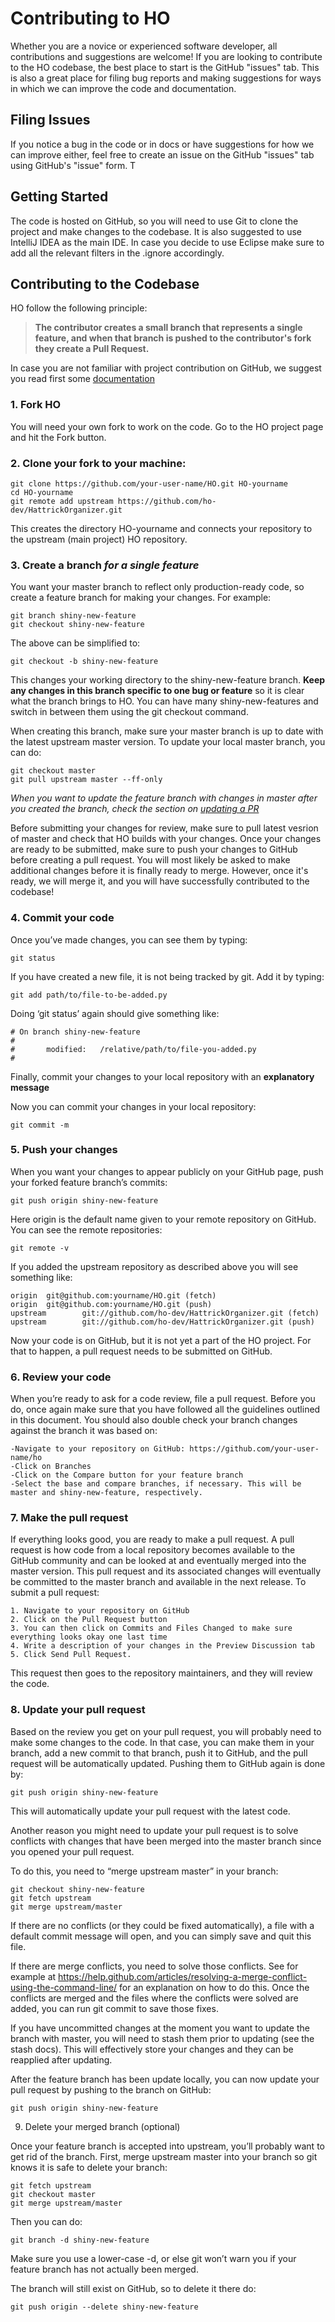 # Contributing to HO

Whether you are a novice or experienced software developer, all contributions and suggestions are welcome!
If you are looking to contribute to the HO codebase, the best place to start is the GitHub "issues" tab.
This is also a great place for filing bug reports and making suggestions for ways in which we can improve the code and documentation.

## Filing Issues

If you notice a bug in the code or in docs or have suggestions for how we can improve either, feel free to create an issue on the GitHub "issues" tab using GitHub's "issue" form. T

## Getting Started

The code is hosted on GitHub, so you will need to use Git to clone the project and make changes to the codebase. 
It is also suggested to use IntelliJ IDEA as the main IDE. In case you decide to use Eclipse make sure to add all the relevant filters in the .ignore accordingly.


## Contributing to the Codebase

HO follow the following principle:

> **The contributor creates a small branch that represents a single feature, and when that branch is pushed to the contributor's fork they create a Pull Request.**

In case you are not familiar with project contribution on GitHub, we suggest you read first some [documentation](https://guides.github.com/activities/forking/)

### 1. Fork HO

You will need your own fork to work on the code. Go to the HO project page and hit the Fork button. 

### 2. Clone your fork to your machine:

~~~
git clone https://github.com/your-user-name/HO.git HO-yourname
cd HO-yourname
git remote add upstream https://github.com/ho-dev/HattrickOrganizer.git 
~~~

This creates the directory HO-yourname and connects your repository to the upstream (main project) HO repository.


### 3. Create a branch ***for a single feature***

You want your master branch to reflect only production-ready code, so create a feature branch for making your changes. For example:

~~~
git branch shiny-new-feature
git checkout shiny-new-feature
~~~

The above can be simplified to:

~~~
git checkout -b shiny-new-feature
~~~

This changes your working directory to the shiny-new-feature branch. **Keep any changes in this branch specific to one bug or feature** so it is clear what the branch brings to HO. You can have many shiny-new-features and switch in between them using the git checkout command.

When creating this branch, make sure your master branch is up to date with the latest upstream master version. To update your local master branch, you can do:

~~~
git checkout master
git pull upstream master --ff-only
~~~

*When you want to update the feature branch with changes in master after you created the branch, check the section on [updating a PR](#update-your-pull-request)*

Before submitting your changes for review, make sure to pull latest vesrion of master and check that HO builds with your changes. 
Once your changes are ready to be submitted, make sure to push your changes to GitHub before creating a pull request. 
You will most likely be asked to make additional changes before it is finally ready to merge. 
However, once it's ready, we will merge it, and you will have successfully contributed to the codebase!



### 4. Commit your code

Once you’ve made changes, you can see them by typing:

```git status```

If you have created a new file, it is not being tracked by git. Add it by typing:

```git add path/to/file-to-be-added.py```

Doing ‘git status’ again should give something like:

~~~
# On branch shiny-new-feature
#
#       modified:   /relative/path/to/file-you-added.py
#
~~~

Finally, commit your changes to your local repository with an **explanatory message**

Now you can commit your changes in your local repository:

```git commit -m```

### 5. Push your changes

When you want your changes to appear publicly on your GitHub page, push your forked feature branch’s commits:

```git push origin shiny-new-feature```

Here origin is the default name given to your remote repository on GitHub. You can see the remote repositories:

```git remote -v```

If you added the upstream repository as described above you will see something like:

~~~
origin  git@github.com:yourname/HO.git (fetch)
origin  git@github.com:yourname/HO.git (push)
upstream        git://github.com/ho-dev/HattrickOrganizer.git (fetch)
upstream        git://github.com/ho-dev/HattrickOrganizer.git (push)
~~~

Now your code is on GitHub, but it is not yet a part of the HO project. For that to happen, a pull request needs to be submitted on GitHub.

### 6. Review your code

When you’re ready to ask for a code review, file a pull request. Before you do, once again make sure that you have followed all the guidelines outlined in this document. You should also double check your branch changes against the branch it was based on:

    -Navigate to your repository on GitHub: https://github.com/your-user-name/ho
    -Click on Branches
    -Click on the Compare button for your feature branch
    -Select the base and compare branches, if necessary. This will be master and shiny-new-feature, respectively.

### 7. Make the pull request

If everything looks good, you are ready to make a pull request. A pull request is how code from a local repository becomes available to the GitHub community and can be looked at and eventually merged into the master version. This pull request and its associated changes will eventually be committed to the master branch and available in the next release. To submit a pull request:

    1. Navigate to your repository on GitHub
    2. Click on the Pull Request button
    3. You can then click on Commits and Files Changed to make sure everything looks okay one last time
    4. Write a description of your changes in the Preview Discussion tab
    5. Click Send Pull Request.

This request then goes to the repository maintainers, and they will review the code.

### 8. Update your pull request

Based on the review you get on your pull request, you will probably need to make some changes to the code. In that case, you can make them in your branch, add a new commit to that branch, push it to GitHub, and the pull request will be automatically updated. Pushing them to GitHub again is done by:

```git push origin shiny-new-feature```

This will automatically update your pull request with the latest code.

Another reason you might need to update your pull request is to solve conflicts with changes that have been merged into the master branch since you opened your pull request.

To do this, you need to “merge upstream master” in your branch:

~~~
git checkout shiny-new-feature
git fetch upstream
git merge upstream/master
~~~

If there are no conflicts (or they could be fixed automatically), a file with a default commit message will open, and you can simply save and quit this file.

If there are merge conflicts, you need to solve those conflicts. See for example at https://help.github.com/articles/resolving-a-merge-conflict-using-the-command-line/ for an explanation on how to do this. Once the conflicts are merged and the files where the conflicts were solved are added, you can run git commit to save those fixes.

If you have uncommitted changes at the moment you want to update the branch with master, you will need to stash them prior to updating (see the stash docs). This will effectively store your changes and they can be reapplied after updating.

After the feature branch has been update locally, you can now update your pull request by pushing to the branch on GitHub:

```git push origin shiny-new-feature```

9. Delete your merged branch (optional)

Once your feature branch is accepted into upstream, you’ll probably want to get rid of the branch. First, merge upstream master into your branch so git knows it is safe to delete your branch:

~~~
git fetch upstream
git checkout master
git merge upstream/master
~~~

Then you can do:

```git branch -d shiny-new-feature```

Make sure you use a lower-case -d, or else git won’t warn you if your feature branch has not actually been merged.

The branch will still exist on GitHub, so to delete it there do:

```git push origin --delete shiny-new-feature```

